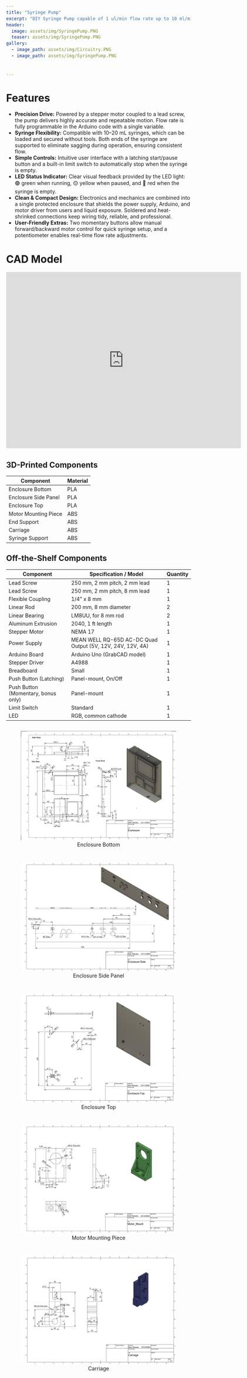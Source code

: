 ```yaml
---
title: "Syringe Pump"
excerpt: "DIY Syringe Pump capable of 1 ul/min flow rate up to 10 ml/min."
header:
  image: assets/img/SyringePump.PNG
  teaser: assets/img/SyringePump.PNG
gallery:
  - image_path: assets/img/Circuitry.PNG
  - image_path: assets/img/SyringePump.PNG

   
---
```


# Features

* **Precision Drive:** Powered by a stepper motor coupled to a lead screw, the pump delivers highly accurate and repeatable motion. Flow rate is fully programmable in the Arduino code with a single variable.
* **Syringe Flexibility:** Compatible with 10–20 mL syringes, which can be loaded and secured without tools. Both ends of the syringe are supported to eliminate sagging during operation, ensuring consistent flow.
* **Simple Controls:** Intuitive user interface with a latching start/pause button and a built-in limit switch to automatically stop when the syringe is empty.
* **LED Status Indicator:** Clear visual feedback provided by the LED light: 🟢 green when running, 🟡 yellow when paused, and 🔴 red when the syringe is empty.
* **Clean & Compact Design:** Electronics and mechanics are combined into a single protected enclosure that shields the power supply, Arduino, and motor driver from users and liquid exposure. Soldered and heat-shrinked connections keep wiring tidy, reliable, and professional.
* **User-Friendly Extras:** Two momentary buttons allow manual forward/backward motor control for quick syringe setup, and a potentiometer enables real-time flow rate adjustments.


# CAD Model
<iframe src="https://vanderbilt643.autodesk360.com/shares/public/SH286ddQT78850c0d8a408db1211465ff366?mode=embed" width="640" height="480" allowfullscreen="true" webkitallowfullscreen="true" mozallowfullscreen="true"  frameborder="0"></iframe>


## 3D-Printed Components

| Component             | Material |
|-----------------------|----------|
| Enclosure Bottom      | PLA      |
| Enclosure Side Panel  | PLA      |
| Enclosure Top         | PLA      |
| Motor Mounting Piece  | ABS      |
| End Support           | ABS      |
| Carriage              | ABS      |
| Syringe Support       | ABS      |


## Off-the-Shelf Components

| Component                                   | Specification / Model                                  | Quantity |
|---------------------------------------------|--------------------------------------------------------|----------|
| Lead Screw                                  | 250 mm, 2 mm pitch, 2 mm lead                          | 1        |
| Lead Screw                                  | 250 mm, 2 mm pitch, 8 mm lead                          | 1        |
| Flexible Coupling                           | 1/4" x 8 mm                                            | 1        |
| Linear Rod                                  | 200 mm, 8 mm diameter                                  | 2        |
| Linear Bearing                              | LM8UU, for 8 mm rod                                    | 2        |
| Aluminum Extrusion                          | 2040, 1 ft length                                      | 1        |
| Stepper Motor                               | NEMA 17                                                | 1        |
| Power Supply                                | MEAN WELL RQ-65D AC-DC Quad Output (5V, 12V, 24V, 12V, 4A) | 1        |
| Arduino Board                               | Arduino Uno (GrabCAD model)                            | 1        |
| Stepper Driver                              | A4988                                                  | 1        |
| Breadboard                                  | Small                                                  | 1        |
| Push Button (Latching)                      | Panel-mount, On/Off                                    | 1        |
| Push Button (Momentary, bonus only)         | Panel-mount                                            | 1        |
| Limit Switch                                | Standard                                               | 1        |
| LED                                         | RGB, common cathode                                    | 1        |


<div style="display:flex; flex-wrap: wrap; gap: 10px; justify-content: space-between;">

<figure style="flex: 1 1 180px; text-align:center;">
  <img src="../assets/img/Enclosure.png" alt="Enclosure Bottom" style="width:100%;">
  <figcaption>Enclosure Bottom</figcaption>
</figure>

<figure style="flex: 1 1 180px; text-align:center;">
  <img src="../assets/img/enclosure-side-drawing.png" alt="Enclosure Side Panel" style="width:100%;">
  <figcaption>Enclosure Side Panel</figcaption>
</figure>

<figure style="flex: 1 1 180px; text-align:center;">
  <img src="assets/img/enclosure-top-drawing.png" alt="Enclosure Top" style="width:100%;">
  <figcaption>Enclosure Top</figcaption>
</figure>

<figure style="flex: 1 1 180px; text-align:center;">
  <img src="assets/img/motor-mount-drawing.png" alt="Motor Mounting Piece" style="width:100%;">
  <figcaption>Motor Mounting Piece</figcaption>
</figure>

<figure style="flex: 1 1 180px; text-align:center;">
  <img src="assets/img/carriage-drawing.png" alt="Carriage" style="width:100%;">
  <figcaption>Carriage</figcaption>
</figure>

</div>



